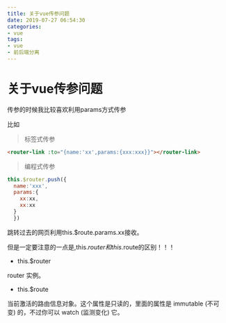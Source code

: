 ```yaml
---
title: 关于vue传参问题
date: 2019-07-27 06:54:30
categories:
- vue
tags:
- vue
- 前后端分离
---
```



# 关于vue传参问题


传参的时候我比较喜欢利用params方式传参


比如

> 标签式传参

```html
<router-link :to="{name:'xx',params:{xxx:xxx}}"></router-link>
```



> 编程式传参

```javaScript
this.$router.push({
  name:'xxx',
  params:{
    xx:xx,
    xx:xx
  }
  })
```


跳转过去的网页利用this.$route.params.xx接收。

但是一定要注意的一点是,this.$router和this.$route的区别！！！

* this.$router

router 实例。

* this.$route

当前激活的路由信息对象。这个属性是只读的，里面的属性是 immutable (不可变) 的，不过你可以 watch (监测变化) 它。

